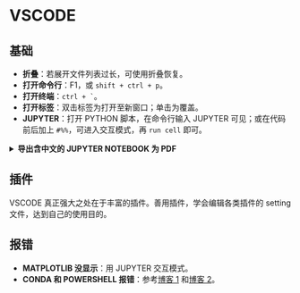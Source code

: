 # VSCODE

## 基础

- **折叠**：若展开文件列表过长，可使用折叠恢复。
- **打开命令行**：F1，或 `shift + ctrl + p`。
- **打开终端**：`` ctrl + ` ``。
- **打开标签**：双击标签为打开至新窗口；单击为覆盖。
- **JUPYTER**：打开 PYTHON 脚本，在命令行输入 JUPYTER 可见；或在代码前后加上 `#%%`，可进入交互模式，再 `run cell` 即可。

<details>
<summary><b>导出含中文的 JUPYTER NOTEBOOK 为 PDF</b></summary>
<p>

先转换为 TEX 文件：在 IPYNB 文件路径下，运行：`jupyter nbconvert --to latex xxx.ipynb`。

得到 TEX 文件后，用 VSCODE 打开，添加一行 `\usepackage[UTF8]{ctex}`，就可以编译出正常含中文的 PDF 了。

</p>
</details>

## 插件

VSCODE 真正强大之处在于丰富的插件。善用插件，学会编辑各类插件的 setting 文件，达到自己的使用目的。

## 报错

- **MATPLOTLIB 没显示**：用 JUPYTER 交互模式。
- **CONDA 和 POWERSHELL 报错**：参考[博客 1](https://blog.csdn.net/chencaw/article/details/89035571) 和[博客 2](https://blog.csdn.net/cskywit/article/details/99202520)。
